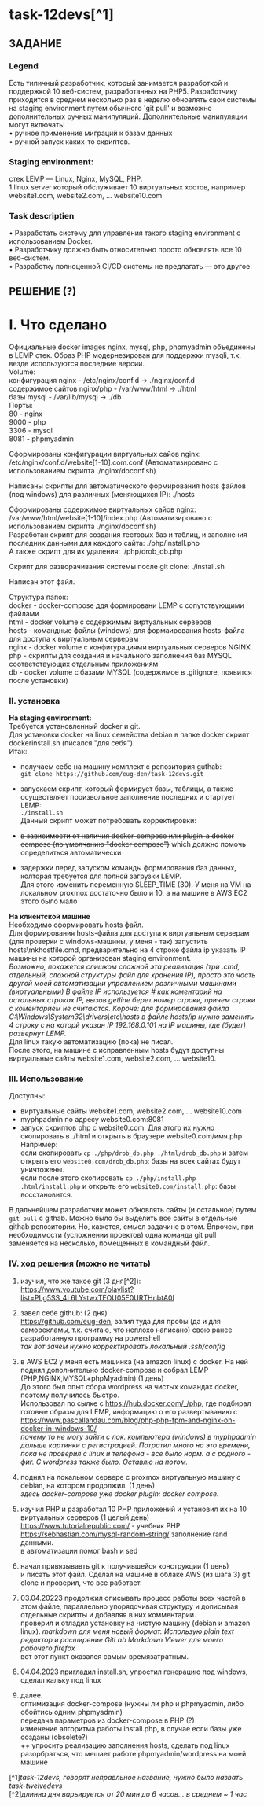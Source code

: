 # task-12devs[^1]
## ЗАДАНИЕ

### Legend  
Есть типичный разработчик, который занимается разработкой и поддержкой 10 веб-систем, разработанных на РНР5. Разработчику приходится в среднем несколько раз в неделю обновлять свои системы на stagiпg еnvironment путем обычного 'git pull' и возможно дополнительных ручных манипуляций. Дополнительные манипуляции могут включать:  
• ручное применение миграций к базам данных  
• ручной запуск каких-то скриптов.

### Staging еnvironment:
стек LЕМР — Linux, Nginx, MySQL, РНР.  
1 linux server который обслуживает 10 виртуальных хостов, например website1.com, website2.com, ... website10.com  


### Task descriptien
• Разработать систему для управления такого stagiпg еnvironment с использованием Docker.  
• Разработчику должно быть относительно просто обновлять все 10 веб-систем.  
• Разработку полноценной СI/СD системы не предлагать — это другое.  


## РЕШЕНИЕ (?)

# I. Что сделано
Официальные docker images nginx, mysql, php, phpmyadmin объединены в LEMP стек. 
Образ PHP модернезирован для поддержки mysqli, т.к. везде используются последние версии.  
Volume:  
конфигурация nginx - /etc/nginx/conf.d -> ./nginx/conf.d  
содержимое сайтов nginx/php - /var/www/html -> ./html   
базы mysql - /var/lib/mysql -> ./db  
Порты:  
80	- nginx  
9000	- php  
3306	- mysql  
8081    - phpmyadmin  

Сформированы конфигурации виртуальных сайов nginx: /etc/nginx/conf.d/website[1-10].com.conf
(Автоматизировано с использованием скрипта ./nginx/doconf.sh)  

Написаны скрипты для автоматического формирования hosts файлов (под windows) для различных (меняющихся IP): ./hosts  

Сформированы содержимое виртуальных сайов nginx: /var/www/html/website[1-10]/index.php 
(Автоматизировано с использованием скрипта ./nginx/doconf.sh)  
Разработан скрипт для создания тестовых баз и таблиц, и заполнения последних данными для каждого сайта: ./php/install.php  
А также скрипт для их удаления: ./php/drob_db.php  

Скрипт для разворачивания системы после git clone: ./install.sh

Написан этот файл.  

Структура папок:  
docker  - docker-compose ддя формировани LEMP с сопутствующими файлами  
html    - docker volume с содержимым виртуальных серверов  
hosts   - командные файлы (windows) для формаирования hosts-файла для доступа к виртуальным серверам  
nginx   - docker volume c конфигурациями виртуальных серверов NGINX  
php     - скрипты для создания и начального заполнения баз MYSQL соответствующих отдельным приложениям  
db      - docker volume с базами MYSQL (содержимое в .gitignore, появится после установки)  

### II. установка
**На staging environment:**  
Требуется установленный docker и git.  
Для установки docker на linux семейства debian в папке docker скрипт dockerinstall.sh (писался "для себя").  
Итак:  
- получаем себе на машину комплект с репозитория guthab:  
`git clone https://github.com/eug-den/task-12devs.git`  

- запускаем скрипт, который формирует базы, таблицы, а также осуществляет произвольное заполнение последних и стартует LEMP:  
`./install.sh`  
Данный скрипт может потребовать корректировки:  
- ~~в зависимости от наличия docker-compose или plugin-а docker compose (по умолчанию "docker compose")~~ which должно помочь определиться автоматически  
-  задержки перед запуском команды формирования баз данных, колторая требуется для полной загрузки LEMP.  
Для этого изменить переменную SLEEP_TIME (30). У меня на VM на локальном proxmox достаточно было и 10, а на машине в AWS EC2 этого было мало  

**На клиентской машине**  
Необходимо сформировать hosts файл.  
Для формирования hosts-файла для доступа к виртуальным серверам (для проверки с windows-машины, у меня - так) запустить hosts\mkhostfile.cmd, 
предварительно на 4 строке файла ip указать IP машины на которой организован staging environment.   
*Возможно, покажется слишком сложной эта реализация (три .cmd, отдельный, сложной структуры файл для хранения IP), просто это часть другой моей автоматизации управлением различными машинами (виртуальными)
В файле IP используется # как коментарий на остальных строках IP, вызов getline берет номер строки, причем строки с коментарием не считаются.
Короче: для формирования файла C:\Windows\System32\drivers\etc\hosts в файле hosts/ip нужно заменить 4 строку с на которй указан IP 192.168.0.101 на IP машины, где (будет) развернут LEMP.*  
Для linux такую автоматизацию (пока) не писал.  
После этого, на машине с исправленным hosts будут доступны виртуальные сайты website1.com, website2.com, ... website10.

### III. Использование

Доступны:  
- виртуальные сайты website1.com, website2.com, ... website10.com  
- myphpadmin по адресу website0.com:8081  
- запуск скриптов php с website0.com. Для этого их нужно скопировать в ./html и открыть в браузере website0.com/имя.php  
Например:  
если скопировать `cp ./php/drob_db.php ./html/drob_db.php` и затем открыть его `website0.com/drob_db.php`: базы на всех сайтах будут уничтожены.  
если после этого скопировать `cp ./php/install.php .html/install.php` и открыть его `website0.com/install.php`: базы восcтановится.  

В дальнейшем разработчик может обновлять сайты  (и остальное) путем `git pull` с githab. Можно было бы выделить все сайты в отдельные githab репозитории. 
Но, кажется, смысл задачине в этом. Впрочем, при необходимости (усложнении проектов) одна команда git pull заменяется на несколько, помещенных в командный файл.  

### IV. ход решения (можно не читать)
1. изучил, что же такое git (3 дня[^2]):  
https://www.youtube.com/playlist?list=PLg5SS_4L6LYstwxTEOU05E0URTHnbtA0l

2. завел себе github: (2 дня)  
https://github.com/eug-den, залил туда для пробы (да и для саморекламы, т.к. считаю, что неплохо написано) свою ранее разработанную программу на powershell  
*так вот зачем нужно корректировать локальный .ssh/config*

3. в AWS EC2 у меня есть машинка (на amazon linux) с docker. На ней поднял дополнительно docker-compose и собрал LEMP (PHP,NGINX,MYSQL+phpMyadmin) (1 день)  
До этого был опыт сбора wordpress на чистых командах docker, поэтому получилось быстро.  
Использовал по сылке с https://hub.docker.com/_/php, где подбирал готовые образы для LEMP, информацию о его развертыванию с https://www.pascallandau.com/blog/php-php-fpm-and-nginx-on-docker-in-windows-10/  
*почему то не могу зайти с лок. компьютера (windows) в myphpadmin дальше картинки с регистрацией. Потратил много на это времени, пока не проверил с linux и телефона - все было норм. а с родного - фиг. С wordpress также было. Оставлю на потом.*

4. поднял на локальном сервере с proxmox виртуальную машину с debian, на котором продолжил. (1 день)  
*здесь docker-compose уже docker plugin: docker compose.*

5. изучил PHP и разработал 10 PHP приложений и установил их на 10 виртуальных серверов (1 целый день)  
https://www.tutorialrepublic.com/   - учебник PHP  
https://sebhastian.com/mysql-random-string/  заполнение rand данными.  
в автоматизации помог bash и sed

6. начал привязывавть git к получившейся конструкции  (1 день)  
   и писать этот файл. Сделал на машине в облаке AWS (из шага 3) git clone и проверил, что все работает.

7. 03.04.20223 продолжил описывать процесс работы всех частей в этом файле, параллельно упорядочивая структуру и дописывая отдельные скрипты и добавляя в них комментарии.  
проверил и отладил установку на чистую машину (debian и amazon linux).
*markdown для меня новый формат. Использую plain text редактор и расширение GitLab Markdown Viewer для моего рабочего firefox*  
вот этот пункт оказался самым времязатратным.  

8. 04.04.2023 пригладил install.sh, упростил генерацию под windows, сделал кальку под linux  

99. далее.   
    оптимизация docker-compose (нужны ли php и phpmyadmin, либо обойтись одним phpmyadmin)  
    передача параметров из docker-compose в PHP (?)  
    изменение алгоритма работы install.php, в случае если базы уже созданы (obsolete?)  
    ++ упросить реализацию заполнения hosts, сделать под linux  
    разорбраться, что мешает работе phpmyadmin/wordpress на моей машине  


[^1]*task-12devs, говорят неправльное название, нужно было назвать task-twelvedevs*  
[^2]*длинна дня варьируется от 20 мин до 6 часов... в среднем ~ 1 час*  


